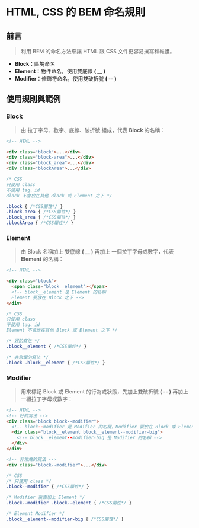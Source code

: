 # HTML, CSS 的 BEM 命名規則

## 前言

> 利用 BEM 的命名方法來讓 HTML 跟 CSS 文件更容易撰寫和維護。

- **Block**：區塊命名
- **Element**：物件命名，使用雙底線 **( \_\_ )**
- **Modifier**：修飾符命名，使用雙破折號 **( -- )**

## 使用規則與範例

### Block

> 由 拉丁字母、數字、底線、破折號 組成，代表 **Block** 的名稱：

```HTML
<!-- HTML -->

<div class="block">...</div>
<div class="block-area">...</div>
<div class="block_area">...</div>
<div class="blockArea">...</div>
```

```CSS
/* CSS
只使用 class
不使用 tag、id
Block 不會放在其他 Block 或 Element 之下 */

.block { /*CSS屬性*/ }
.block-area { /*CSS屬性*/ }
.block_area { /*CSS屬性*/ }
.blockArea { /*CSS屬性*/ }
```

### Element

> 由 Block 名稱加上 雙底線 **( \_\_ )** 再加上 一個拉丁字母或數字，代表 **Element** 的名稱：

```HTML
<!-- HTML -->

<div class="block">
  <span class="block__element"></span>
  <!-- block__element 是 Element 的名稱
  Element 要放在 Block 之下 -->
</div>
```

```CSS
/* CSS
只使用 class
不使用 tag、id
Element 不會放在其他 Block 或 Element 之下 */

/* 好的寫法 */
.block__element { /*CSS屬性*/ }

/* 非常爛的寫法 */
.block .block__element { /*CSS屬性*/ }
```

### Modifier

> 用來標記 Block 或 Element 的行為或狀態，先加上雙破折號 **( -- )** 再加上 一組拉丁字母或數字：

```HTML
<!-- HTML -->
<!-- 好的寫法 -->
<div class="block block--modifier">
  <!-- block--modifier 是 Modifier 的名稱，Modifier 要放在 Block 或 Element 後面 -->
  <div class="block__element block__element--modifier-big">
    <!-- block__element--modifier-big 是 Modifier 的名稱 -->
  </div>
</div>

<!-- 非常爛的寫法 -->
<div class="block--modifier">...</div>
```

```CSS
/* CSS
/* 只使用 class */
.block--modifier { /*CSS屬性*/ }

/* Modifier 後面加上 Element */
.block--modifier .block--element { /*CSS屬性*/ }

/* Element Modifier */
.block__element--modifier-big { /*CSS屬性*/ }
```
